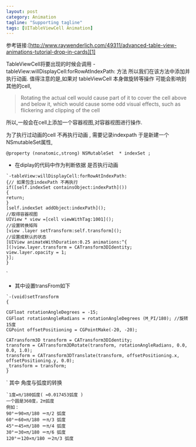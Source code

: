 ```yaml
---
layout: post
category: Animation
tagline: "Supporting tagline"
tags: [UITableViewCell Animation]
---
```


参考链接:[http://www.raywenderlich.com/49311/advanced-table-view-animations-tutorial-drop-in-cards][1]

TableViewCell将要出现的时候会调用
-tableView:willDisplayCell:forRowAtIndexPath: 方法
所以我们在该方法中添加并执行动画.
值得注意的是,如果对 tableViewCell 本身做旋转等操作 可能会影响到其他的cell,

> Rotating the actual cell would cause part of it to cover the cell above and below it, which would cause some odd visual effects, such as flickering and clipping of the cell


所以,一般会在cell上添加一个容器视图,对容器视图进行操作.

为了执行过动画的cell 不再执行动画 , 需要记录indexpath 于是新建一个NSmutableSet属性,

	@property (nonatomic,strong) NSMutableSet  * indexSet ;


* 在diplay的代码中作为判断依据 是否执行动画

```
`-tableView:willDisplayCell:forRowAtIndexPath:
{// 如果包含indexPath 不再执行
if([self.indexSet containsObject:indexPath]())
{
return;
}
[self.indexSet addObject:indexPath]();
//取得容器视图
UIView * view =[cell viewWithTag:1001]();
//设置转换矩阵
[view .layer setTransform:self.transform]();
//设置成默认的状态
[UIView animateWithDuration:0.25 animations:^{
]()view.layer.transform = CATransform3DIdentity;
view.layer.opacity = 1;
}];
}	
```
`
* 其中设置transFrom如下

```
`-(void)setTransform
{

CGFloat rotationAngleDegrees = -15;
CGFloat rotationAngleRadians = rotationAngleDegrees (M_PI/180); //旋转15度
CGPoint offsetPositioning = CGPointMake(-20, -20);

CATransform3D transform = CATransform3DIdentity;
transform = CATransform3DRotate(transform, rotationAngleRadians, 0.0, 0.0, 1.0);
transform = CATransform3DTranslate(transform, offsetPositioning.x, offsetPositioning.y, 0.0);
_transform = transform;
}
```
`
其中 角度与弧度的转换


```
`1度=π/180弧度( ≈0.017453弧度 ) 
一个圆是360度，2π弧度
例如： 
90°＝90×π/180 ＝π/2 弧度 
60°＝60×π/180 ＝π/3 弧度 
45°＝45×π/180 ＝π/4 弧度 
30°＝30×π/180 ＝π/6 弧度 
120°＝120×π/180 ＝2π/3 弧度
````

[1]:	http://www.raywenderlich.com/49311/advanced-table-view-animations-tutorial-drop-in-cards

